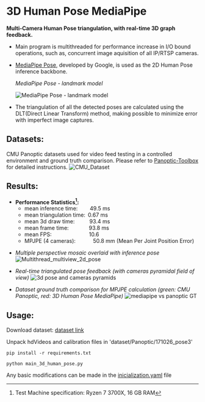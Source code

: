 # 3D Human Pose MediaPipe
**Multi-Camera Human Pose triangulation, with real-time 3D graph feedback.**

- Main program is multithreaded for performance increase in I/O bound operations, such as, concurrent image aquisition of all IP/RTSP cameras.


- [MediaPipe Pose](https://developers.google.com/mediapipe/solutions/vision/pose_landmarker), developed by Google, is used as the 2D Human Pose inference backbone.

  *MediaPipe Pose - landmark model*

  ![MediaPipe Pose - landmark model](https://github.com/Yuri-Vlasqz/3D_Human_Pose_MediaPipe/assets/106136458/cc737d53-a247-4f00-8c1a-7e4a673b8db2)


- The triangulation of all the detected poses are calculated using the DLT(Direct Linear Transform) method, making possible to minimize error with imperfect image captures.


## Datasets:
CMU Panoptic datasets used for video feed testing in a controlled environment and ground truth comparison. Please refer to [Panoptic-Toolbox](https://github.com/CMU-Perceptual-Computing-Lab/panoptic-toolbox.git) for detailed instructions.
![CMU_Dataset](https://github.com/Yuri-Vlasqz/3D_Human_Pose_MediaPipe/assets/106136458/f706f27e-6f11-410b-952a-cdf9ff1f8587)


## Results:

- **Performance Statistics[^1]:**
  - mean inference time:&emsp;&emsp;&nbsp;49.5 ms
  - mean triangulation time:&ensp;0.67 ms
  - mean 3d draw time:&emsp;&emsp;&ensp;&nbsp;93.4 ms
  - mean frame time:&emsp;&emsp;&emsp;&ensp;&nbsp;93.8 ms
  - mean FPS:&emsp;&emsp;&emsp;&emsp;&emsp;&emsp;&emsp;10.6
  - MPJPE (4 cameras):&emsp;&emsp;&emsp;&nbsp;50.8 mm (Mean Per Joint Position Error)

[^1]: Test Machine specification: Ryzen 7 3700X, 16 GB RAM 


- *Multiple perspective mosaic overlaid with inference pose*
![Multithread_multiview_2d_pose](https://github.com/Yuri-Vlasqz/3D_Human_Pose_MediaPipe/assets/106136458/f3533641-1146-4cf5-9a9d-ee9de5413e70)


- *Real-time triangulated pose feedback (with cameras pyramidal field of view)*
![3d pose and cameras pyramids](https://github.com/Yuri-Vlasqz/3D_Human_Pose_MediaPipe/assets/106136458/b0585099-2bab-4011-bae1-ac0be9fc9a6a)


- *Dataset ground truth comparison for MPJPE calculation (green: CMU Panoptic, red: 3D Human Pose MediaPipe)*
![mediapipe vs panoptic GT](https://github.com/Yuri-Vlasqz/3D_Human_Pose_MediaPipe/assets/106136458/ce239b2a-0c71-4ef6-859b-b081271c1084)


## Usage:

Download dataset: [dataset link](http://domedb.perception.cs.cmu.edu/171026_pose3.html)

Unpack hdVideos and calibration files in 'dataset/Panoptic/171026_pose3'

`pip install -r requirements.txt`

`python main_3d_human_pose.py`

Any basic modifications can be made in the [inicialization.yaml](inicialization.yaml) file

